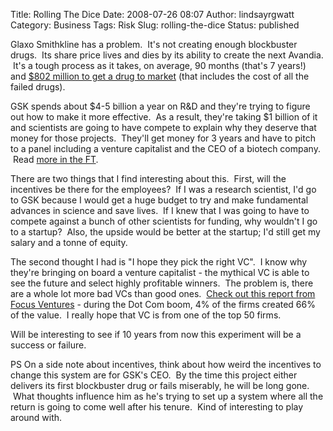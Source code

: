Title: Rolling The Dice
Date: 2008-07-26 08:07
Author: lindsayrgwatt
Category: Business
Tags: Risk
Slug: rolling-the-dice
Status: published

Glaxo Smithkline has a problem.  It's not creating enough blockbuster drugs.  Its share price lives and dies by its ability to create the next Avandia.  It's a tough process as it takes, on average, 90 months (that's 7 years!) and [$802 million to get a drug to market](http://healthcare-economist.com/2006/04/29/802m/) (that includes the cost of all the failed drugs).

GSK spends about $4-5 billion a year on R&D and they're trying to figure out how to make it more effective.  As a result, they're taking $1 billion of it and scientists are going to have compete to explain why they deserve that money for those projects.  They'll get money for 3 years and have to pitch to a panel including a venture capitalist and the CEO of a biotech company.  Read [more in the FT](http://www.ft.com/cms/s/0/7288c5c4-5834-11dd-b02f-000077b07658.html?nclick_check=1).

There are two things that I find interesting about this.  First, will the incentives be there for the employees?  If I was a research scientist, I'd go to GSK because I would get a huge budget to try and make fundamental advances in science and save lives.  If I knew that I was going to have to compete against a bunch of other scientists for funding, why wouldn't I go to a startup?  Also, the upside would be better at the startup; I'd still get my salary and a tonne of equity.

The second thought I had is "I hope they pick the right VC".  I know why they're bringing on board a venture capitalist - the mythical VC is able to see the future and select highly profitable winners.  The problem is, there are a whole lot more bad VCs than good ones.  [Check out this report from Focus Ventures](http://www.focusventures.com/whitepaper_who_you_know.pdf) - during the Dot Com boom, 4% of the firms created 66% of the value.  I really hope that VC is from one of the top 50 firms.

Will be interesting to see if 10 years from now this experiment will be a success or failure.

PS On a side note about incentives, think about how weird the incentives to change this system are for GSK's CEO.  By the time this project either delivers its first blockbuster drug or fails miserably, he will be long gone.  What thoughts influence him as he's trying to set up a system where all the return is going to come well after his tenure.  Kind of interesting to play around with.
